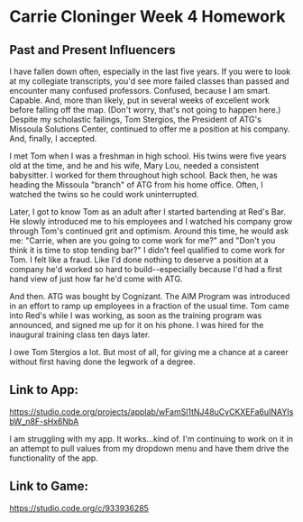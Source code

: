 <html>
<h1> Carrie Cloninger Week 4 Homework </h1>

<h2> Past and Present Influencers </h2>

<p> I have fallen down often, especially in the last five years. If you were to look at my collegiate transcripts, you'd see more failed classes than passed and encounter many confused professors. Confused, because I am smart. Capable. And, more than likely, put in several weeks of excellent work before falling off the map. (Don't worry, that's not going to happen here.) Despite my scholastic failings, Tom Stergios, the President of ATG's Missoula Solutions Center, continued to offer me a position at his company. And, finally, I accepted.

I met Tom when I was a freshman in high school. His twins were five years old at the time, and he and his wife, Mary Lou, needed a consistent babysitter. I worked for them throughout high school. Back then, he was heading the Missoula "branch" of ATG from his home office. Often, I watched the twins so he could work uninterrupted.

Later, I got to know Tom as an adult after I started bartending at Red's Bar. He slowly introduced me to his employees and I watched his company grow through Tom's continued grit and optimism. Around this time, he would ask me: "Carrie, when are you going to come work for me?" and "Don't you think it is time to stop tending bar?" I didn't feel qualified to come work for Tom. I felt like a fraud. Like I'd done nothing to deserve a position at a company he'd worked so hard to build--especially because I'd had a first hand view of just how far he'd come with ATG.

And then. ATG was bought by Cognizant. The AIM Program was introduced in an effort to ramp up employees in a fraction of the usual time. Tom came into Red's while I was working, as soon as the training program was announced, and signed me up for it on his phone. I was hired for the inaugural training class ten days later.

I owe Tom Stergios a lot. But most of all, for giving me a chance at a career without first having done the legwork of a degree. </p>

<h2> Link to App: </h2>

https://studio.code.org/projects/applab/wFamSl1tNJ48uCyCKXEFa6uINAYIsbW_n8F-sHx6NbA

I am struggling with my app. It works...kind of. I'm continuing to work on it in an attempt to pull values from my dropdown menu and have them drive the functionality of the app.

<h2> Link to Game: </h2>

https://studio.code.org/c/933936285

</html>
